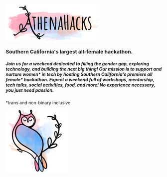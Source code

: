 
<img src="assets/text_color.png"
     style="float: center;" width="300" />

### Southern California's largest all-female hackathon.

##### Join us for a weekend dedicated to filling the gender gap, exploring technology, and building the next big thing! Our mission is to support and nurture women* in tech by hosting Southern California's premiere all female* hackathon. Expect a weekend full of workshops, mentorship, tech talks, social activities, food, and more! No experience necessary, you just need passion.

\*trans and non-binary inclusive
<br/>

<img src="assets/owl_2019.png" style="float: center;" height="200" />
     
     

